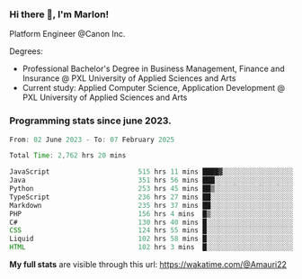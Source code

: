 
### Hi there 👋, I'm Marlon!

Platform Engineer @Canon Inc.

Degrees: 
- Professional Bachelor's Degree in Business Management, Finance and Insurance @ PXL University of Applied Sciences and Arts
- Current study: Applied Computer Science, Application Development @ PXL University of Applied Sciences and Arts

### Programming stats since june 2023.
<!--START_SECTION:waka-->

```java
From: 02 June 2023 - To: 07 February 2025

Total Time: 2,762 hrs 20 mins

JavaScript                      515 hrs 11 mins ████▓░░░░░░░░░░░░░░░░░░░░   18.25 %
Java                            351 hrs 56 mins ███░░░░░░░░░░░░░░░░░░░░░░   12.47 %
Python                          253 hrs 45 mins ██▒░░░░░░░░░░░░░░░░░░░░░░   08.99 %
TypeScript                      236 hrs 27 mins ██░░░░░░░░░░░░░░░░░░░░░░░   08.38 %
Markdown                        235 hrs 37 mins ██░░░░░░░░░░░░░░░░░░░░░░░   08.35 %
PHP                             156 hrs 4 mins  █▒░░░░░░░░░░░░░░░░░░░░░░░   05.53 %
C#                              130 hrs 40 mins █░░░░░░░░░░░░░░░░░░░░░░░░   04.63 %
CSS                             124 hrs 55 mins █░░░░░░░░░░░░░░░░░░░░░░░░   04.43 %
Liquid                          102 hrs 58 mins █░░░░░░░░░░░░░░░░░░░░░░░░   03.65 %
HTML                            102 hrs 3 mins  █░░░░░░░░░░░░░░░░░░░░░░░░   03.62 %
```

<!--END_SECTION:waka-->
**My full stats** are visible through this url: https://wakatime.com/@Amauri22
